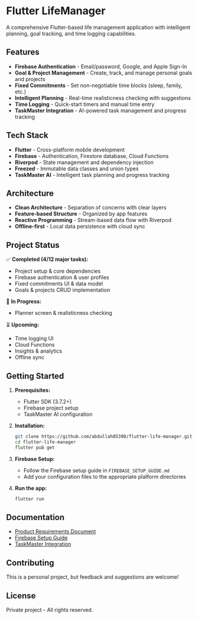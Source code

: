 # Flutter LifeManager

A comprehensive Flutter-based life management application with intelligent planning, goal tracking, and time logging capabilities.

## Features

- **Firebase Authentication** - Email/password, Google, and Apple Sign-In
- **Goal & Project Management** - Create, track, and manage personal goals and projects
- **Fixed Commitments** - Set non-negotiable time blocks (sleep, family, etc.)
- **Intelligent Planning** - Real-time realisticness checking with suggestions
- **Time Logging** - Quick-start timers and manual time entry
- **TaskMaster Integration** - AI-powered task management and progress tracking

## Tech Stack

- **Flutter** - Cross-platform mobile development
- **Firebase** - Authentication, Firestore database, Cloud Functions
- **Riverpod** - State management and dependency injection
- **Freezed** - Immutable data classes and union types
- **TaskMaster AI** - Intelligent task planning and progress tracking

## Architecture

- **Clean Architecture** - Separation of concerns with clear layers
- **Feature-based Structure** - Organized by app features
- **Reactive Programming** - Stream-based data flow with Riverpod
- **Offline-first** - Local data persistence with cloud sync

## Project Status

✅ **Completed (4/12 major tasks):**
- Project setup & core dependencies
- Firebase authentication & user profiles
- Fixed commitments UI & data model
- Goals & projects CRUD implementation

🔄 **In Progress:**
- Planner screen & realisticness checking

⏳ **Upcoming:**
- Time logging UI
- Cloud Functions
- Insights & analytics
- Offline sync

## Getting Started

1. **Prerequisites:**
   - Flutter SDK (3.7.2+)
   - Firebase project setup
   - TaskMaster AI configuration

2. **Installation:**
   ```bash
   git clone https://github.com/abdullah85398/flutter-life-manager.git
   cd flutter-life-manager
   flutter pub get
   ```

3. **Firebase Setup:**
   - Follow the Firebase setup guide in `FIREBASE_SETUP_GUIDE.md`
   - Add your configuration files to the appropriate platform directories

4. **Run the app:**
   ```bash
   flutter run
   ```

## Documentation

- [Product Requirements Document](LifeManager_PRD_Serverless_Flutter.md)
- [Firebase Setup Guide](FIREBASE_SETUP_GUIDE.md)
- [TaskMaster Integration](WARP.md)

## Contributing

This is a personal project, but feedback and suggestions are welcome!

## License

Private project - All rights reserved.